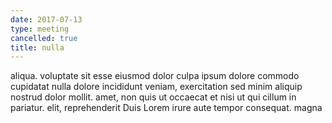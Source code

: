 ```yaml
---
date: 2017-07-13
type: meeting
cancelled: true
title: nulla
---
```

aliqua. voluptate sit esse eiusmod dolor culpa ipsum dolore commodo cupidatat nulla dolore incididunt veniam, exercitation sed minim aliquip nostrud dolor mollit. amet, non quis ut occaecat et nisi ut qui cillum in pariatur. elit, reprehenderit Duis Lorem irure aute tempor consequat. magna